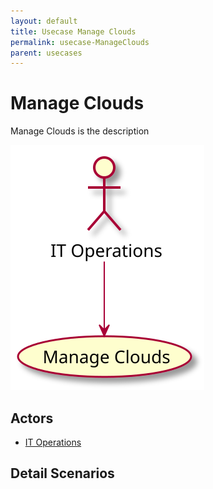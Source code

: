 ```yaml
---
layout: default
title: Usecase Manage Clouds
permalink: usecase-ManageClouds
parent: usecases
---
```


# Manage Clouds

Manage Clouds is the description

![Activities Diagram](./activities.svg)

## Actors

* [IT Operations](actor-itops)


## Detail Scenarios


  

